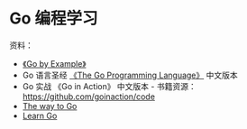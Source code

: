# Go 编程学习

资料：

- [《Go by Example》](https://gobyexample-cn.github.io/)
- Go 语言圣经 [《The Go Programming Language》](https://books.studygolang.com/gopl-zh/index.html) 中文版本
- Go 实战 《Go in Action》 中文版本 - 书籍资源：https://github.com/goinaction/code
- [The way to Go](https://github.com/unknwon/the-way-to-go_ZH_CN/blob/master/eBook/directory.md)
- [Learn Go](./learngo)

